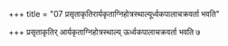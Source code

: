 +++
title = "07 प्रसृताकृतिरार्यकृताग्निहोत्रस्थाल्यूर्ध्वकपालाचक्रवर्ता भवति"

+++
प्रसृताकृतिर् आर्यकृताग्निहोत्रस्थाल्य् ऊर्ध्वकपालाचक्रवर्ता भवति ७
